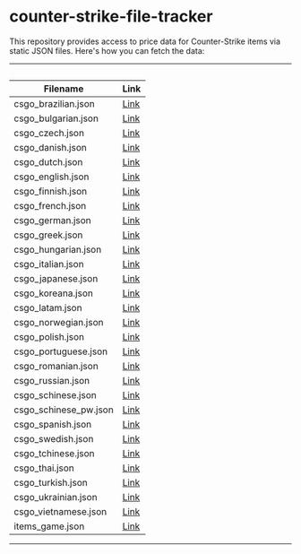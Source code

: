 # counter-strike-file-tracker

This repository provides access to price data for Counter-Strike items via static JSON files. Here's how you can fetch the data:

---

##

| Filename                 | Link                                                                                           |
|--------------------------|------------------------------------------------------------------------------------------------|
| csgo_brazilian.json      | [Link](https://raw.githubusercontent.com/ByMykel/counter-strike-file-tracker/main/static/csgo_brazilian.json)      |
| csgo_bulgarian.json      | [Link](https://raw.githubusercontent.com/ByMykel/counter-strike-file-tracker/main/static/csgo_bulgarian.json)      |
| csgo_czech.json          | [Link](https://raw.githubusercontent.com/ByMykel/counter-strike-file-tracker/main/static/csgo_czech.json)          |
| csgo_danish.json         | [Link](https://raw.githubusercontent.com/ByMykel/counter-strike-file-tracker/main/static/csgo_danish.json)         |
| csgo_dutch.json          | [Link](https://raw.githubusercontent.com/ByMykel/counter-strike-file-tracker/main/static/csgo_dutch.json)          |
| csgo_english.json        | [Link](https://raw.githubusercontent.com/ByMykel/counter-strike-file-tracker/main/static/csgo_english.json)        |
| csgo_finnish.json        | [Link](https://raw.githubusercontent.com/ByMykel/counter-strike-file-tracker/main/static/csgo_finnish.json)        |
| csgo_french.json         | [Link](https://raw.githubusercontent.com/ByMykel/counter-strike-file-tracker/main/static/csgo_french.json)         |
| csgo_german.json         | [Link](https://raw.githubusercontent.com/ByMykel/counter-strike-file-tracker/main/static/csgo_german.json)         |
| csgo_greek.json          | [Link](https://raw.githubusercontent.com/ByMykel/counter-strike-file-tracker/main/static/csgo_greek.json)          |
| csgo_hungarian.json      | [Link](https://raw.githubusercontent.com/ByMykel/counter-strike-file-tracker/main/static/csgo_hungarian.json)      |
| csgo_italian.json        | [Link](https://raw.githubusercontent.com/ByMykel/counter-strike-file-tracker/main/static/csgo_italian.json)        |
| csgo_japanese.json       | [Link](https://raw.githubusercontent.com/ByMykel/counter-strike-file-tracker/main/static/csgo_japanese.json)       |
| csgo_koreana.json        | [Link](https://raw.githubusercontent.com/ByMykel/counter-strike-file-tracker/main/static/csgo_koreana.json)        |
| csgo_latam.json          | [Link](https://raw.githubusercontent.com/ByMykel/counter-strike-file-tracker/main/static/csgo_latam.json)          |
| csgo_norwegian.json      | [Link](https://raw.githubusercontent.com/ByMykel/counter-strike-file-tracker/main/static/csgo_norwegian.json)      |
| csgo_polish.json         | [Link](https://raw.githubusercontent.com/ByMykel/counter-strike-file-tracker/main/static/csgo_polish.json)         |
| csgo_portuguese.json     | [Link](https://raw.githubusercontent.com/ByMykel/counter-strike-file-tracker/main/static/csgo_portuguese.json)     |
| csgo_romanian.json       | [Link](https://raw.githubusercontent.com/ByMykel/counter-strike-file-tracker/main/static/csgo_romanian.json)       |
| csgo_russian.json        | [Link](https://raw.githubusercontent.com/ByMykel/counter-strike-file-tracker/main/static/csgo_russian.json)        |
| csgo_schinese.json       | [Link](https://raw.githubusercontent.com/ByMykel/counter-strike-file-tracker/main/static/csgo_schinese.json)       |
| csgo_schinese_pw.json    | [Link](https://raw.githubusercontent.com/ByMykel/counter-strike-file-tracker/main/static/csgo_schinese_pw.json)    |
| csgo_spanish.json        | [Link](https://raw.githubusercontent.com/ByMykel/counter-strike-file-tracker/main/static/csgo_spanish.json)        |
| csgo_swedish.json        | [Link](https://raw.githubusercontent.com/ByMykel/counter-strike-file-tracker/main/static/csgo_swedish.json)        |
| csgo_tchinese.json       | [Link](https://raw.githubusercontent.com/ByMykel/counter-strike-file-tracker/main/static/csgo_tchinese.json)       |
| csgo_thai.json           | [Link](https://raw.githubusercontent.com/ByMykel/counter-strike-file-tracker/main/static/csgo_thai.json)           |
| csgo_turkish.json        | [Link](https://raw.githubusercontent.com/ByMykel/counter-strike-file-tracker/main/static/csgo_turkish.json)        |
| csgo_ukrainian.json      | [Link](https://raw.githubusercontent.com/ByMykel/counter-strike-file-tracker/main/static/csgo_ukrainian.json)      |
| csgo_vietnamese.json     | [Link](https://raw.githubusercontent.com/ByMykel/counter-strike-file-tracker/main/static/csgo_vietnamese.json)     |
| items_game.json          | [Link](https://raw.githubusercontent.com/ByMykel/counter-strike-file-tracker/main/static/items_game.json)          |


---
